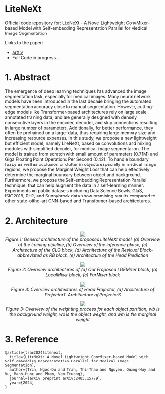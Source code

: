 # LiteNeXt
Official code repository for: LiteNeXt - A Novel Lightweight ConvMixer-based Model with Self-embedding
Representation Parallel for Medical Image Segmentation

Links to the paper:
+ [arXiv](https://arxiv.org/pdf/2405.15779)
+ Full Code in progress ...

# 1. Abstract
The emergence of deep learning techniques has advanced the image segmentation task, especially
for medical images. Many neural network models have been introduced in the last decade bringing the
automated segmentation accuracy close to manual segmentation. However, cutting-edge models like
Transformer-based architectures rely on large scale annotated training data, and are generally designed
with densely consecutive layers in the encoder, decoder, and skip connections resulting in large number
of parameters. Additionally, for better performance, they often be pretrained on a larger data, thus
requiring large memory size and increasing resource expenses. In this study, we propose a new
lightweight but efficient model, namely LiteNeXt, based on convolutions and mixing modules with
simplified decoder, for medical image segmentation. The model is trained from scratch with small
amount of parameters (0.71M) and Giga Floating Point Operations Per Second (0.42). To handle
boundary fuzzy as well as occlusion or clutter in objects especially in medical image regions, we propose
the Marginal Weight Loss that can help effectively determine the marginal boundary between object and
background. Furthermore, we propose the Self-embedding Representation Parallel technique, that can
help augment the data in a self-learning manner. Experiments on public datasets including Data Science
Bowls, GlaS, ISIC2018, PH2, and Sunnybrook data show promising results compared to other state-ofthe-art CNN-based and Transformer-based architectures.

# 2. Architecture


<p align="center">
	<img , src="https://github.com/user-attachments/assets/8f4eb3d2-951d-41ca-8fdc-5c6567e3edd3"> <br />
	<em>
		Figure 1: General architecture of the proposed LiteNeXt model. (a) Overview of the training pipeline,
(b) Overview of the inference phase, (c) Architecture of the CLG block, (d) Architecture of the Residual
Block-abbreviated as RB block, (e) Architecture of the Head Prediction
	</em>
</p>

<p align="center">
	<img , src="https://github.com/user-attachments/assets/4341d494-cc0a-46d5-acb2-64d1b0459360"> <br />
	<em>
		Figure 2: Overview architectures of (a) Our Proposed LGEMixer block, (b) LocalMixer block,
(c) FarMixer block
	</em>
</p>

<p align="center">
	<img , src="https://github.com/user-attachments/assets/bad65495-5468-4252-b3ad-8f7652f6deb6"> <br />
	<em>
		Figure 3: Overview architectures of Head Projector, (a) Architecture of ProjectorT, Architecture of
ProjectorS
	</em>
</p>

<p align="center">
	<img , src="https://github.com/user-attachments/assets/b7b8d727-4483-4666-a55e-8a53aff3e457"> <br />
	<em>
		Figure 3: Overview of the weighting process for each object partition, wb is the background weight, wo
is the object weight, and wm is the marginal weight
	</em>
</p>

# 3. Reference
```
@article{tran2024litenext,
  title={LiteNeXt: A Novel Lightweight ConvMixer-based Model with Self-embedding Representation Parallel for Medical Image Segmentation},
  author={Tran, Ngoc-Du and Tran, Thi-Thao and Nguyen, Quang-Huy and Vu, Manh-Hung and Pham, Van-Truong},
  journal={arXiv preprint arXiv:2405.15779},
  year={2024}
}
```


